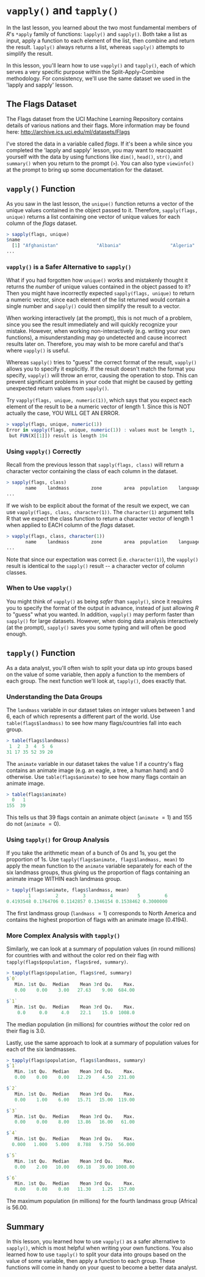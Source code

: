 # `vapply()` and `tapply()`

In the last lesson, you learned about the two most fundamental members of $R$'s `*apply` family of functions: `lapply()` and `sapply()`. Both take a list as input, apply a function to each element of the list, then combine and return the result. `lapply()` always returns a list, whereas `sapply()` attempts to simplify the result.

In this lesson, you'll learn how to use `vapply()` and `tapply()`, each of which serves a very specific purpose within the Split-Apply-Combine methodology. For consistency, we'll use the same dataset we used in the 'lapply and sapply' lesson.

## The Flags Dataset

The Flags dataset from the UCI Machine Learning Repository contains details of various nations and their flags. More information may be found here: http://archive.ics.uci.edu/ml/datasets/Flags

I've stored the data in a variable called $flags$. If it's been a while since you completed the 'lapply and sapply' lesson, you may want to reacquaint yourself with the data by using functions like `dim()`, `head()`, `str()`, and `summary()` when you return to the prompt (`>`). You can also type `viewinfo()` at the prompt to bring up some documentation for the dataset.

## `vapply()` Function

As you saw in the last lesson, the `unique()` function returns a vector of the unique values contained in the object passed to it. Therefore, `sapply(flags, unique)` returns a list containing one vector of unique values for each column of the $flags$ dataset.

```R
> sapply(flags, unique)
$name
  [1] "Afghanistan"              "Albania"                  "Algeria"                  "American-Samoa"           "Andorra"                  "Angola"                  
...
```

### `vapply()` is a Safer Alternative to `sapply()`

What if you had forgotten how `unique()` works and mistakenly thought it returns the *number* of unique values contained in the object passed to it? Then you might have incorrectly expected `sapply(flags, unique)` to return a numeric vector, since each element of the list returned would contain a single number and `sapply()` could then simplify the result to a vector.

When working interactively (at the prompt), this is not much of a problem, since you see the result immediately and will quickly recognize your mistake. However, when working non-interactively (e.g. writing your own functions), a misunderstanding may go undetected and cause incorrect results later on. Therefore, you may wish to be more careful and that's where `vapply()` is useful. 

Whereas `sapply()` tries to "guess" the correct format of the result, `vapply()` allows you to specify it explicitly. If the result doesn't match the format you specify, `vapply()` will throw an error, causing the operation to stop. This can prevent significant problems in your code that might be caused by getting unexpected return values from `sapply()`.

Try `vapply(flags, unique, numeric(1))`, which says that you expect each element of the result to be a numeric vector of length $1$. Since this is NOT actually the case, YOU WILL GET AN ERROR.

```R
> vapply(flags, unique, numeric(1))
Error in vapply(flags, unique, numeric(1)) : values must be length 1,
 but FUN(X[[1]]) result is length 194
```

### Using `vapply()` Correctly

Recall from the previous lesson that `sapply(flags, class)` will return a character vector containing the class of each column in the dataset.

```R
> sapply(flags, class)
       name    landmass        zone        area  population    language    religion        bars     stripes     colours         red       green        blue        gold 
...
```

If we wish to be explicit about the format of the result we expect, we can use `vapply(flags, class, character(1))`. The `character(1)` argument tells R that we expect the class function to return a character vector of length $1$ when applied to EACH column of the $flags$ dataset.

```r
> vapply(flags, class, character(1))
       name    landmass        zone        area  population    language    religion        bars     stripes     colours         red       green        blue        gold 
...
```

Note that since our expectation was correct (i.e. `character(1)`), the `vapply()` result is identical to the `sapply()` result -- a character vector of column classes.

### When to Use `vapply()`

You might think of `vapply()` as being *safer* than `sapply()`, since it requires you to specify the format of the output in advance, instead of just allowing $R$ to "guess" what you wanted. In addition, `vapply()` may perform faster than `sapply()` for large datasets. However, when doing data analysis interactively (at the prompt), `sapply()` saves you some typing and will often be good enough.

## `tapply()` Function

As a data analyst, you'll often wish to split your data up into groups based on the value of some variable, then apply a function to the members of each group. The next function we'll look at, `tapply()`, does exactly that.

### Understanding the Data Groups

The `landmass` variable in our dataset takes on integer values between $1$ and $6$, each of which represents a different part of the world. Use `table(flags$landmass)` to see how many flags/countries fall into each group.

```R
> table(flags$landmass)
 1  2  3  4  5  6 
31 17 35 52 39 20 
```

The `animate` variable in our dataset takes the value $1$ if a country's flag contains an animate image (e.g. an eagle, a tree, a human hand) and $0$ otherwise. Use `table(flags$animate)` to see how many flags contain an animate image.

```R
> table(flags$animate)
  0   1 
155  39 
```

This tells us that $39$ flags contain an animate object (`animate` $= 1$) and $155$ do not (`animate` $= 0$).

### Using `tapply()` for Group Analysis

If you take the arithmetic mean of a bunch of $0$s and $1$s, you get the proportion of $1$s. Use `tapply(flags$animate, flags$landmass, mean)` to apply the mean function to the `animate` variable separately for each of the six landmass groups, thus giving us the proportion of flags containing an animate image WITHIN each landmass group.

```R
> tapply(flags$animate, flags$landmass, mean)
        1         2         3         4         5         6 
0.4193548 0.1764706 0.1142857 0.1346154 0.1538462 0.3000000 
```

The first landmass group (`landmass` $= 1$) corresponds to North America and contains the highest proportion of flags with an animate image ($0.4194$).

### More Complex Analysis with `tapply()`

Similarly, we can look at a summary of population values (in round millions) for countries with and without the color red on their flag with `tapply(flags$population, flags$red, summary)`.

```R
> tapply(flags$population, flags$red, summary)
$`0`
   Min. 1st Qu.  Median    Mean 3rd Qu.    Max. 
   0.00    0.00    3.00   27.63    9.00  684.00 

$`1`
   Min. 1st Qu.  Median    Mean 3rd Qu.    Max. 
    0.0     0.0     4.0    22.1    15.0  1008.0 
```

The median population (in millions) for countries *without* the color red on their flag is $3.0$.

Lastly, use the same approach to look at a summary of population values for each of the six landmasses.

```R
> tapply(flags$population, flags$landmass, summary)
$`1`
   Min. 1st Qu.  Median    Mean 3rd Qu.    Max. 
   0.00    0.00    0.00   12.29    4.50  231.00 

$`2`
   Min. 1st Qu.  Median    Mean 3rd Qu.    Max. 
   0.00    1.00    6.00   15.71   15.00  119.00 

$`3`
   Min. 1st Qu.  Median    Mean 3rd Qu.    Max. 
   0.00    0.00    8.00   13.86   16.00   61.00 

$`4`
   Min. 1st Qu.  Median    Mean 3rd Qu.    Max. 
  0.000   1.000   5.000   8.788   9.750  56.000 

$`5`
   Min. 1st Qu.  Median    Mean 3rd Qu.    Max. 
   0.00    2.00   10.00   69.18   39.00 1008.00 

$`6`
   Min. 1st Qu.  Median    Mean 3rd Qu.    Max. 
   0.00    0.00    0.00   11.30    1.25  157.00 
```

The maximum population (in millions) for the fourth landmass group (Africa) is $56.00$.

## Summary

In this lesson, you learned how to use `vapply()` as a safer alternative to `sapply()`, which is most helpful when writing your own functions. You also learned how to use `tapply()` to split your data into groups based on the value of some variable, then apply a function to each group. These functions will come in handy on your quest to become a better data analyst.